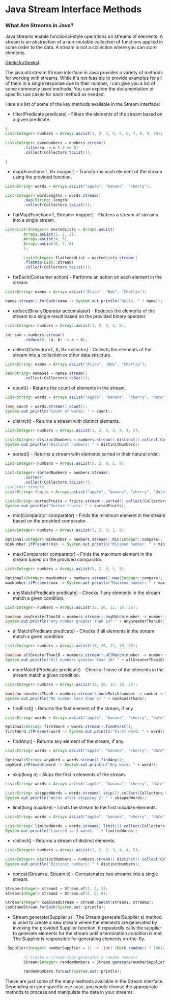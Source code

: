 # Java Stream Interface Methods

### What Are Streams in Java?
Java streams enable functional-style operations on streams of elements. A stream is an abstraction of a non-mutable collection of functions applied in some order to the data. A stream is not a collection where you can store elements.

[GeeksforGeeksl](https://media.geeksforgeeks.org/wp-content/uploads/20210706120537/JavaStream.png)


The java.util.stream.Stream interface in Java provides a variety of methods for working with streams. While it's not
feasible to provide examples for all of them in a single response due to their number, I can give you a list of some
commonly used methods. You can explore the documentation or specific use cases for each method as needed.

Here's a list of some of the key methods available in the Stream interface:

* filter(Predicate<T> predicate) - Filters the elements of the stream based on a given predicate.
```java
{
List<Integer> numbers = Arrays.asList(1, 2, 3, 4, 5, 6, 7, 8, 9, 10);

List<Integer> evenNumbers = numbers.stream()
        .filter(n -> n % 2 == 0)
        .collect(Collectors.toList());

}
```

* map(Function<T, R> mapper) - Transforms each element of the stream using the provided function.
```java
List<String> words = Arrays.asList("apple", "banana", "cherry");

List<Integer> wordLengths = words.stream()
        .map(String::length)
        .collect(Collectors.toList());

```
* flatMap(Function<T, Stream<R>> mapper) - Flattens a stream of streams into a single stream.
```java
List<List<Integer>> nestedLists = Arrays.asList(
        Arrays.asList(1, 2, 3),
        Arrays.asList(4, 5),
        Arrays.asList(6, 7, 8)
        );

        List<Integer> flattenedList = nestedLists.stream()
        .flatMap(List::stream)
        .collect(Collectors.toList());

```
* forEach(Consumer<T> action) - Performs an action on each element in the stream.
```java
List<String> names = Arrays.asList("Alice", "Bob", "Charlie");

names.stream().forEach(name -> System.out.println("Hello, " + name));

```
* reduce(BinaryOperator<T> accumulator) - Reduces the elements of the stream to a single result based on the provided
  binary operator.
```java
List<Integer> numbers = Arrays.asList(1, 2, 3, 4, 5);

int sum = numbers.stream()
        .reduce(0, (a, b) -> a + b);

```
* collect(Collector<T, A, R> collector) - Collects the elements of the stream into a collection or other data structure.
```java
List<String> names = Arrays.asList("Alice", "Bob", "Charlie");

Set<String> nameSet = names.stream()
        .collect(Collectors.toSet());

```
* count() - Returns the count of elements in the stream.
```java
List<String> words = Arrays.asList("apple", "banana", "cherry", "date");

long count = words.stream().count();
System.out.println("Count of words: " + count);

```
* distinct() - Returns a stream with distinct elements.
```java
List<Integer> numbers = Arrays.asList(1, 2, 2, 3, 4, 4, 5);

List<Integer> distinctNumbers = numbers.stream().distinct().collect(Collectors.toList());
System.out.println("Distinct numbers: " + distinctNumbers);

```
* sorted() - Returns a stream with elements sorted in their natural order.

```java
List<Integer> numbers = Arrays.asList(5, 2, 8, 1, 9);

List<Integer> sortedNumbers = numbers.stream()
        .sorted()
        .collect(Collectors.toList());
//another example
List<String> fruits = Arrays.asList("apple", "banana", "cherry", "date");

List<String> sortedFruits = fruits.stream().sorted().collect(Collectors.toList());
System.out.println("Sorted fruits: " + sortedFruits);


```
* min(Comparator<T> comparator) - Finds the minimum element in the stream based on the provided comparator.
```java
List<Integer> numbers = Arrays.asList(5, 2, 8, 1, 9);

Optional<Integer> minNumber = numbers.stream().min(Integer::compare);
minNumber.ifPresent(min -> System.out.println("Minimum number: " + min));

```
* max(Comparator<T> comparator) - Finds the maximum element in the stream based on the provided comparator.
```java
List<Integer> numbers = Arrays.asList(5, 2, 8, 1, 9);

Optional<Integer> maxNumber = numbers.stream().max(Integer::compare);
maxNumber.ifPresent(max -> System.out.println("Maximum number: " + max));

```
* anyMatch(Predicate<T> predicate) - Checks if any elements in the stream match a given condition.
```java
List<Integer> numbers = Arrays.asList(15, 20, 12, 18, 25);

boolean anyGreaterThan10 = numbers.stream().anyMatch(number -> number > 10);
System.out.println("Any number greater than 10? " + anyGreaterThan10);

```
* allMatch(Predicate<T> predicate) - Checks if all elements in the stream match a given condition.
```java
List<Integer> numbers = Arrays.asList(15, 20, 12, 18, 25);

boolean allGreaterThan10 = numbers.stream().allMatch(number -> number > 10);
System.out.println("All numbers greater than 10? " + allGreaterThan10);

```
* noneMatch(Predicate<T> predicate) - Checks if none of the elements in the stream match a given condition.
```java
List<Integer> numbers = Arrays.asList(15, 20, 12, 18, 25);

boolean noneLessThan5 = numbers.stream().noneMatch(number -> number < 5);
System.out.println("No number less than 5? " + noneLessThan5);

```
* findFirst() - Returns the first element of the stream, if any.
```java
List<String> words = Arrays.asList("apple", "banana", "cherry", "date");

Optional<String> firstWord = words.stream().findFirst();
firstWord.ifPresent(word -> System.out.println("First word: " + word));

```
* findAny() - Returns any element of the stream, if any.
```java
List<String> words = Arrays.asList("apple", "banana", "cherry", "date");

Optional<String> anyWord = words.stream().findAny();
anyWord.ifPresent(word -> System.out.println("Any word: " + word));

```
* skip(long n) - Skips the first n elements of the stream.
```java
List<String> words = Arrays.asList("apple", "banana", "cherry", "date");

List<String> skippedWords = words.stream().skip(2).collect(Collectors.toList());
System.out.println("Words after skipping 2: " + skippedWords);

```
* limit(long maxSize) - Limits the stream to the first maxSize elements.
```java
List<String> words = Arrays.asList("apple", "banana", "cherry", "date");

List<String> limitedWords = words.stream().limit(2).collect(Collectors.toList());
System.out.println("Limited to 2 words: " + limitedWords);

```
* distinct() - Returns a stream of distinct elements.
```java
List<Integer> numbers = Arrays.asList(1, 2, 2, 3, 4, 4, 5);

List<Integer> distinctNumbers = numbers.stream().distinct().collect(Collectors.toList());
System.out.println("Distinct numbers: " + distinctNumbers);

```
* concat(Stream<T> a, Stream<T> b) - Concatenates two streams into a single stream.
```java
Stream<Integer> stream1 = Stream.of(1, 2, 3);
Stream<Integer> stream2 = Stream.of(4, 5, 6);

Stream<Integer> combinedStream = Stream.concat(stream1, stream2);
combinedStream.forEach(System.out::println);

```
* Stream.generate(Supplier<T> s) : The Stream.generate(Supplier<T> s) method is used to create a new stream where the elements are generated by invoking the provided Supplier function. It repeatedly calls the supplier to generate elements for the stream until a termination condition is met. The Supplier is responsible for generating elements on-the-fly.
```java
 Supplier<Integer> numberSupplier = () -> (int) (Math.random() * 100);

        // Create a stream that generates 5 random numbers
        Stream<Integer> randomNumbers = Stream.generate(numberSupplier).limit(5);

        randomNumbers.forEach(System.out::println);
```
These are just some of the many methods available in the Stream interface. Depending on your specific use case, you
would choose the appropriate methods to process and manipulate the data in your streams.
